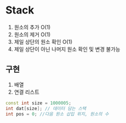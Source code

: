 
# Stack
1. 원소의 추가 O(1)
2. 원소의 제거 O(1)
3. 제일 상단의 원소 확인 O(1)
4. 제일 상단이 아닌 나머지 원소 확인 및 변경 불가능

## 구현
1. 배열
2. 연결 리스트

```c++
const int size = 1000005; 
int dat[size]; // 데이터 담는 스택
int pos = 0; //다음 원소 삽입 위치, 원소의 수

```